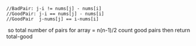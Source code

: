 ```
//BadPair: j-i != nums[j] - nums[i]
//GoodPair: j-i == nums[j] - nums[i]
//GoodPair  j-nums[j] == i-nums[i]
```
​
so total number of pairs for array = n(n-1)/2
count good pairs then return total-good
